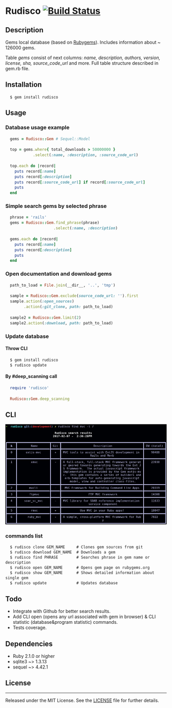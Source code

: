 # Rudisco [![Build Status](https://travis-ci.org/Medvedu/rudisco.svg?branch=master)](https://travis-ci.org/Medvedu/rudisco)

## Description
 
Gems local database (based on [Rubygems](https://rubygems.org)). Includes information about ~ 126000 gems.

Table _gems_ consist of next columns: _name, description, authors, version, license, sha, source_code_url_ and more. Full table structure described in gem.rb file.

## Installation

```shell
  $ gem install rudisco
```

## Usage

### Database usage example

```ruby
  gems = Rudisco::Gem # Sequel::Model
  
  top = gems.where{ total_downloads > 50000000 }
            .select(:name, :description, :source_code_url)
  
  top.each do |record|
    puts record[:name]
    puts record[:description]
    puts record[:source_code_url] if record[:source_code_url]
    puts
  end
```

### Simple search gems by selected phrase

```ruby
  phrase = 'rails'
  gems = Rudisco::Gem.find_phrase(phrase)
                     .select(:name, :description)
  
  gems.each do |record|
    puts record[:name]
    puts record[:description]
    puts
  end
```

### Open documentation and download gems

```ruby
  path_to_load = File.join(__dir__, '..', 'tmp')
  
  sample = Rudisco::Gem.exclude(source_code_url: '').first
  sample.action(:open_sources)
        .action(:git_clone, path: path_to_load)
        
  sample2 = Rudisco::Gem.limit(2)
  sample2.action(:download, path: path_to_load)
```
### Update database

#### Throw CLI

```shell
  $ gem install rudisco
  $ rudisco update
```

#### By #deep_scanning call

```ruby
  require 'rudisco'
  
  Rudisco::Gem.deep_scanning
```

## CLI

![Alt text](./doc/images/image.jpg)

### commands list

```shell
  $ rudisco clone GEM_NAME     # Clones gem sources from git
  $ rudisco download GEM_NAME  # Downloads a gem
  $ rudisco find PHRASE        # Searches phrase in gem name or description
  $ rudisco open GEM_NAME      # Opens gem page on rubygems.org
  $ rudisco show GEM_NAME      # Shows detailed information about single gem
  $ rudisco update             # Updates database
```

## Todo

  * Integrate with Github for better search results.
  * Add CLI open (opens any url associated with gem in browser) & CLI statistic (database&program statistic) commands.
  * Tests coverage.

## Dependencies

  * Ruby 2.1.0 or higher
  * sqlite3 ~> 1.3.13
  * sequel  ~> 4.42.1

## License
----

Released under the MIT License. See the [LICENSE](./license.md) file for further details.
